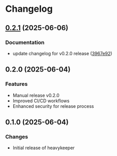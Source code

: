 # Changelog

## [0.2.1](https://github.com/pmcgleenon/heavykeeper-py/compare/v0.2.0...v0.2.1) (2025-06-06)


### Documentation

* update changelog for v0.2.0 release ([3967e92](https://github.com/pmcgleenon/heavykeeper-py/commit/3967e92b90aaa8ac00c0e5c890414a13fa83cac8))

## 0.2.0 (2025-06-04)

### Features
* Manual release v0.2.0
* Improved CI/CD workflows
* Enhanced security for release process

## 0.1.0 (2025-06-04)

### Changes

* Initial release of heavykeeper

